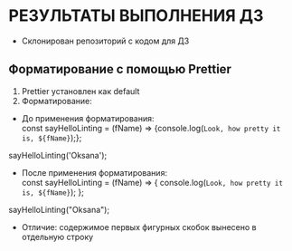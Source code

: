 # РЕЗУЛЬТАТЫ ВЫПОЛНЕНИЯ ДЗ
* Склонирован репозиторий с кодом для ДЗ
## Форматирование с помощью Prettier
1. Prettier установлен как default
2. Форматирование:
* До применения форматирования:  
const sayHelloLinting = (fName) => {console.log(`Look, how pretty it is, ${fName}`);};

sayHelloLinting('Oksana');
* После применения форматирования:  
const sayHelloLinting = (fName) => {
  console.log(`Look, how pretty it is, ${fName}`);
};

sayHelloLinting("Oksana");
* Отличие: содержимое первых фигурных скобок вынесено в отдельную строку

